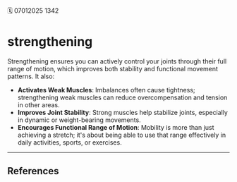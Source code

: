 🗓️ 07012025 1342

# strengthening
Strengthening ensures you can actively control your joints through their full range of motion, which improves both stability and functional movement patterns. It also:

- **Activates Weak Muscles**: Imbalances often cause tightness; strengthening weak muscles can reduce overcompensation and tension in other areas.
- **Improves Joint Stability**: Strong muscles help stabilize joints, especially in dynamic or weight-bearing movements.
- **Encourages Functional Range of Motion**: Mobility is more than just achieving a stretch; it's about being able to use that range effectively in daily activities, sports, or exercises.


---

## References
